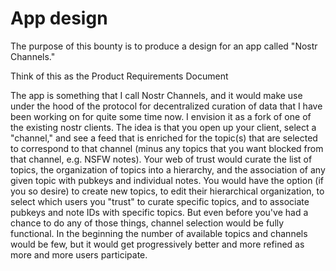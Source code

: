 App design
====

The purpose of this bounty is to produce a design for an app called "Nostr Channels."

Think of this as the Product Requirements Document

The app is something that I call Nostr Channels, and it would make use under the hood of the protocol for decentralized curation of data that I have been working on for quite some time now. I envision it as a fork of one of the existing nostr clients. The idea is that you open up your client, select a "channel," and see a feed that is enriched for the topic(s) that are selected to correspond to that channel (minus any topics that you want blocked from that channel, e.g. NSFW notes). Your web of trust would curate the list of topics, the organization of topics into a hierarchy, and the association of any given topic with pubkeys and individual notes. You would have the option (if you so desire) to create new topics, to edit their hierarchical organization, to select which users you "trust" to curate specific topics, and to associate pubkeys and note IDs with specific topics. But even before you've had a chance to do any of those things, channel selection would be fully functional. In the beginning the number of available topics and channels would be few, but it would get progressively better and more refined as more and more users participate.
